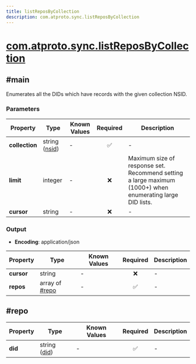 ```yaml
---
title: listReposByCollection
description: com.atproto.sync.listReposByCollection
---
```


# [com.atproto.sync.listReposByCollection](https://github.com/myConsciousness/atproto.dart/blob/main/lexicons/com/atproto/sync/listReposByCollection.json)

## #main

Enumerates all the DIDs which have records with the given collection NSID.

### Parameters

| Property | Type | Known Values | Required | Description |
| --- | --- | --- | :---: | --- |
| **collection** | string ([nsid](https://atproto.com/specs/nsid)) | - | ✅ | - |
| **limit** | integer | - | ❌ | Maximum size of response set. Recommend setting a large maximum (1000+) when enumerating large DID lists. |
| **cursor** | string | - | ❌ | - |

### Output

- **Encoding**: application/json

| Property | Type | Known Values | Required | Description |
| --- | --- | --- | :---: | --- |
| **cursor** | string | - | ❌ | - |
| **repos** | array of [#repo](#repo) | - | ✅ | - |

## #repo

| Property | Type | Known Values | Required | Description |
| --- | --- | --- | :---: | --- |
| **did** | string ([did](https://atproto.com/specs/did)) | - | ✅ | - |
